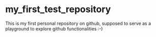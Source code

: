 # my_first_test_repository
This is my first personal repository on github, supposed to serve as a playground to explore github functionalities :-)
